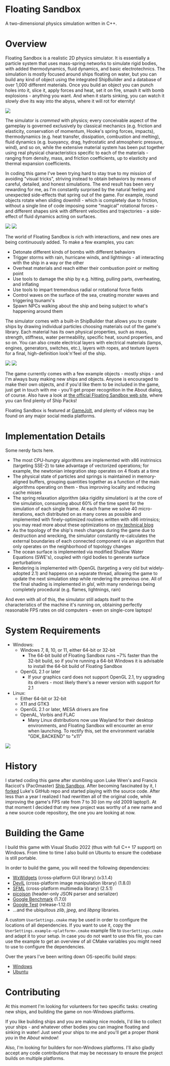 # Floating Sandbox
A two-dimensional physics simulation written in C++.

# Overview
Floating Sandbox is a realistic 2D physics simulator. It is essentially a particle system that uses mass-spring networks to simulate rigid bodies, with added thermodynamics, fluid dynamics, and basic electrotechnics. The simulation is mostly focused around ships floating on water, but you can build any kind of object using the integrated ShipBuilder and a database of over 1,000 different materials. Once you build an object you can punch holes into it, slice it, apply forces and heat, set it on fire, smash it with bomb explosions - anything you want. And when it starts sinking, you can watch it slowly dive its way into the abyss, where it will rot for eternity!

<img src="https://i.imgur.com/Rl9K9w1.png">

The simulator is _crammed_ with physics; every conceivable aspect of the gameplay is governed exclusively by classical mechanics (e.g. friction and elasticity, conservation of momentum, Hooke's spring forces, impacts), thermodynamics (e.g. heat transfer, dissipation, combustion and melting), fluid dynamics (e.g. buoyancy, drag, hydrostatic and atmospheric pressure, wind), and so on, while the extensive material system has been put together using real physical characteristics specific to each of the materials - ranging from density, mass, and friction coefficients, up to elasticity and thermal expansion coefficients.

In coding this game I've been trying hard to stay true to my mission of avoiding "visual tricks", striving instead to obtain behaviors by means of careful, detailed, and honest simulations. The end result has been very rewarding for me, as I'm constantly surprised by the natural feeling and unexpected side-effects that spring out of the game. For example, round objects rotate when sliding downhill - which is completely due to friction, without a single line of code imposing some "magical" rotational forces - and different shapes sink with different velocities and trajectories - a side-effect of fluid dynamics acting on surfaces.

<img src="https://i.imgur.com/kovxCty.png">
<img src="https://i.imgur.com/XHw3Jrl.png">

The world of Floating Sandbox is rich with interactions, and new ones are being continuously added. To make a few examples, you can:
* Detonate different kinds of bombs with different behaviors
* Trigger storms with rain, hurricane winds, and lightnings - all interacting with the ship in a way or the other
* Overheat materials and reach either their combustion point or melting point
* Use tools to damage the ship by e.g. hitting, pulling parts, overheating, and inflating
* Use tools to impart tremendous radial or rotational force fields
* Control waves on the surface of the sea, creating monster waves and triggering tsunami's
* Spawn NPCs walking about the ship and being subject to what's happening around them

The simulator comes with a built-in ShipBuilder that allows you to create ships by drawing individual particles choosing materials out of the game's library. Each material has its own physical properties, such as mass, strength, stiffness, water permeability, specific heat, sound properties, and so on. You can also create electrical layers with electrical materials (lamps, engines, generators, switches, etc.), layers with ropes, and texture layers for a final, high-definition look'n'feel of the ship.

<img src="https://i.imgur.com/lSUj90c.png">
<img src="https://imgur.com/E0X3n93.png">

The game currently comes with a few example objects - mostly ships - and I'm always busy making new ships and objects. Anyone is encouraged to make their own objects, and if you'd like them to be included in the game, just get in touch with me - you'll get proper recognition in the About dialog, of course. Also have a look at [the official Floating Sandbox web site](https://floatingsandbox.com/), where you can find plenty of Ship Packs!

Floating Sandbox is featured at [GameJolt](https://gamejolt.com/games/floating-sandbox/353572), and plenty of videos may be found on any major social media platforms.

# Implementation Details
Some nerdy facts here.
* The most CPU-hungry algorithms are implemented with x86 instrinsics (targeting SSE-2) to take advantage of vectorized operations; for example, the newtonian integration step operates on 4 floats at a time
* The physical state of particles and springs is maintained in memory-aligned buffers, grouping quantities together as a function of the main algorithms operating on them - thus improving locality and reducing cache misses
* The spring relaxation algorithm (aka rigidity simulation) is at the core of the simulation, consuming about 60% of the time spent for the simulation of each single frame. At each frame we solve 40 micro-iterations, each distributed on as many cores as possible and implemented with finely-optimized routines written with x86 intrinsics; you may read more about these optimizations on [my technical blog](https://gabrielegiuseppini.wordpress.com/2023/04/01/adventures-with-2d-mass-spring-networks-part-i/)
* As the topology of the ship's mesh changes during the game due to destruction and wrecking, the simulator constantly re-calculates the external boundaries of each connected component via an algorithm that only operates on the neighborhood of topology changes
* The ocean surface is implemented via modified Shallow Water Equations (SWE's), coupled with rigid bodies to generate surface perturbations
* Rendering is implemented with OpenGL (targeting a very old but widely-adopted 2.1) and happens on a separate thread, allowing the game to update the next simulation step while rendering the previous one. All of the final shading is implemented in _glsl_, with many renderings being completely procedural (e.g. flames, lightnings, rain)

And even with all of this, the simulator still adapts itself to the characteristics of the machine it's running on, obtaining perfectly reasonable FPS rates on old computers - even on single-core laptops!

# System Requirements
- Windows:
	- Windows 7, 8, 10, or 11, either 64-bit or 32-bit
		- The 64-bit build of Floating Sandbox runs ~7% faster than the 32-bit build, so if you're running a 64-bit Windows it is advisable to install the 64-bit build of Floating Sandbox
	- OpenGL 2.1 or later
		- If your graphics card does not support OpenGL 2.1, try upgrading its drivers - most likely there's a newer version with support for 2.1
- Linux:
	- Either 64-bit or 32-bit
	- X11 and GTK3
	- OpenGL 2.1 or later, MESA drivers are fine
	- OpenAL, Vorbis and FLAC
		- Many Linux distributions now use Wayland for their desktop environments, and Floating Sandbox will encounter an error when launching. To rectify this, set the environment variable "GDK_BACKEND" to "x11"

<img src="https://i.imgur.com/6LOVsqX.jpg">

# History
I started coding this game after stumbling upon Luke Wren's and Francis Racicot's (Pac0master) [Ship Sandbox](https://github.com/Wren6991/Ship-Sandbox). After becoming fascinated by it, I [forked](https://github.com/GabrieleGiuseppini/Ship-Sandbox) Luke's GitHub repo and started playing with the source code. After less than a year I realized I had rewritten all of the original code, while improving the game's FPS rate from 7 to 30 (on my old 2009 laptop!). At that moment I decided that my new project was worthy of a new name and a new source code repository, the one you are looking at now.

# Building the Game
I build this game with Visual Studio 2022 (thus with full C++ 17 support) on Windows. From time to time I also build on Ubuntu to ensure the codebase is still portable.

In order to build the game, you will need the following dependencies:
- <a href="https://www.wxwidgets.org/">WxWidgets</a> (cross-platform GUI library) (v3.1.4)
- <a href="http://openil.sourceforge.net/">DevIL</a> (cross-platform image manipulation library) (1.8.0)
- <a href="https://www.sfml-dev.org/index.php">SFML</a> (cross-platform multimedia library) (2.5.1)
- <a href="https://github.com/kazuho/picojson">picojson</a> (header-only JSON parser and serializer)
- <a href="https://github.com/google/benchmark">Google Benchmark</a> (1.7.0)
- <a href="https://github.com/google/googletest/">Google Test</a> (release-1.12.0)
- ...and the ubiquitous _zlib_, _jpeg_, and _libpng_ libraries.

A custom `UserSettings.cmake` may be used in order to configure the locations of all dependencies. If you want to use it, copy the `UserSettings.example-<platform>.cmake` example file to `UserSettings.cmake` and adapt it to your setup. In case you do not want to use this file, you can use the example to get an overview of all CMake variables you might need to use to configure the dependencies.

Over the years I've been writing down OS-specific build steps:
- [Windows](https://github.com/GabrieleGiuseppini/Floating-Sandbox/blob/master/BUILD-Windows.md)
- [Ubuntu](https://github.com/GabrieleGiuseppini/Floating-Sandbox/blob/master/BUILD-Ubuntu.md)

# Contributing
At this moment I'm looking for volunteers for two specific tasks: creating new ships, and building the game on non-Windows platforms.

If you like building ships and you are making nice models, I'd like to collect your ships - and whatever other bodies you can imagine floating and sinking in water! Just send your ships to me and you'll get a proper *thank you* in the _About_ window!

Also, I'm looking for builders for non-Windows platforms. I'll also gladly accept any code contributions that may be necessary to ensure the project builds on multiple platforms.